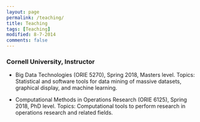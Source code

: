 ```yaml
---
layout: page
permalink: /teaching/
title: Teaching
tags: [Teaching]
modified: 8-7-2014
comments: false
---
```



### Cornell University, Instructor

* Big Data Technologies (ORIE 5270), Spring 2018, Masters level. Topics: Statistical
and software tools for data mining of massive datasets, graphical display, and
machine learning.

* Computational Methods in Operations Research (ORIE 6125), Spring 2018, PhD level.
Topics: Computational tools to perform research in operations research and related fields.
